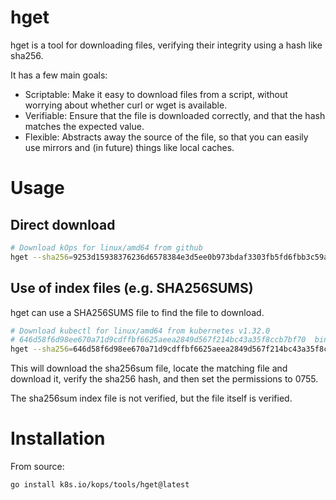 # hget

hget is a tool for downloading files, verifying their integrity using a hash like sha256.

It has a few main goals:

* Scriptable: Make it easy to download files from a script, without worrying about whether curl or wget is available.
* Verifiable: Ensure that the file is downloaded correctly, and that the hash matches the expected value.
* Flexible: Abstracts away the source of the file, so that you can easily use mirrors and (in future) things like local caches.

# Usage

## Direct download

```bash
# Download kOps for linux/amd64 from github
hget --sha256=9253d15938376236d6578384e3d5ee0b973bdaf3303fb5fd6fbb3c59aedb9d8d --output=./kops --url=https://github.com/kubernetes/kops/releases/download/v1.31.0/kops-linux-amd64 --chmod=0755
```

## Use of index files (e.g. SHA256SUMS)

hget can use a SHA256SUMS file to find the file to download.

```bash
# Download kubectl for linux/amd64 from kubernetes v1.32.0
# 646d58f6d98ee670a71d9cdffbf6625aeea2849d567f214bc43a35f8ccb7bf70  bin/linux/amd64/kubectl
hget --sha256=646d58f6d98ee670a71d9cdffbf6625aeea2849d567f214bc43a35f8ccb7bf70 --chmod=0755 --output=./kubectl --index=https://dl.k8s.io/v1.32.0/SHA256SUMS
```

This will download the sha256sum file, locate the matching file and download it, verify the sha256 hash, and then set the permissions to 0755.

The sha256sum index file is not verified, but the file itself is verified.

# Installation

From source:

```bash
go install k8s.io/kops/tools/hget@latest
```

